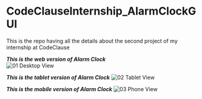 # CodeClauseInternship_AlarmClockGUI
This is the repo having all the details about the second project of my internship at CodeClause<br>

_**This is the web version of Alarm Clock**_ <br>
![01 Desktop View](https://github.com/priyanshuv-raw/CodeClauseInternship_AlarmClockGUI/assets/102889190/c2e29723-aa37-46e9-a1d0-496b2e4ea300)
<br>

_**This is the tablet version of Alarm Clock**_
![02 Tablet View](https://github.com/priyanshuv-raw/CodeClauseInternship_AlarmClockGUI/assets/102889190/4c239e4c-e865-4048-9f20-59f551e699be)
<br>

_**This is the mobile version of Alarm Clock**_
![03 Phone View](https://github.com/priyanshuv-raw/CodeClauseInternship_AlarmClockGUI/assets/102889190/6953eb99-da04-4ea0-8f3a-2bc513da5b27)
<br>

